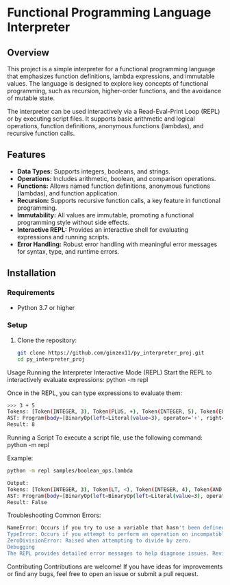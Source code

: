 # Functional Programming Language Interpreter

## Overview

This project is a simple interpreter for a functional programming language that emphasizes function definitions, lambda expressions, and immutable values. The language is designed to explore key concepts of functional programming, such as recursion, higher-order functions, and the avoidance of mutable state.

The interpreter can be used interactively via a Read-Eval-Print Loop (REPL) or by executing script files. It supports basic arithmetic and logical operations, function definitions, anonymous functions (lambdas), and recursive function calls.

## Features

- **Data Types:** Supports integers, booleans, and strings.
- **Operations:** Includes arithmetic, boolean, and comparison operations.
- **Functions:** Allows named function definitions, anonymous functions (lambdas), and function application.
- **Recursion:** Supports recursive function calls, a key feature in functional programming.
- **Immutability:** All values are immutable, promoting a functional programming style without side effects.
- **Interactive REPL:** Provides an interactive shell for evaluating expressions and running scripts.
- **Error Handling:** Robust error handling with meaningful error messages for syntax, type, and runtime errors.

## Installation

### Requirements

- Python 3.7 or higher

### Setup

1. Clone the repository:
   ```bash
   git clone https://github.com/ginzex11/py_interpreter_proj.git
   cd py_interpreter_proj


Usage
Running the Interpreter
Interactive Mode (REPL)
Start the REPL to interactively evaluate expressions:
python -m repl

Once in the REPL, you can type expressions to evaluate them:
```bash
>>> 3 + 5
Tokens: [Token(INTEGER, 3), Token(PLUS, +), Token(INTEGER, 5), Token(EOF, None)]
AST: Program(body=[BinaryOp(left=Literal(value=3), operator='+', right=Literal(value=5))])
Result: 8

```

Running a Script
To execute a script file, use the following command:
python -m repl <filename>

Example:
```bash
python -m repl samples/boolean_ops.lambda

Output:
Tokens: [Token(INTEGER, 3), Token(LT, <), Token(INTEGER, 4), Token(AND, &&), Token(INTEGER, 4), Token(LT, <), Token(INTEGER, 3), Token(EOF, None)]
AST: Program(body=[BinaryOp(left=BinaryOp(left=Literal(value=3), operator='<', right=Literal(value=4)), operator='&&', right=BinaryOp(left=Literal(value=4), operator='<', right=Literal(value=3)))])
Result: False
```

Troubleshooting
Common Errors:
```bash
NameError: Occurs if you try to use a variable that hasn't been defined.
TypeError: Occurs if you attempt to perform an operation on incompatible types.
ZeroDivisionError: Raised when attempting to divide by zero.
Debugging
The REPL provides detailed error messages to help diagnose issues. Review the message for hints on what went wrong.
```
Contributing
Contributions are welcome! If you have ideas for improvements or find any bugs, feel free to open an issue or submit a pull request.